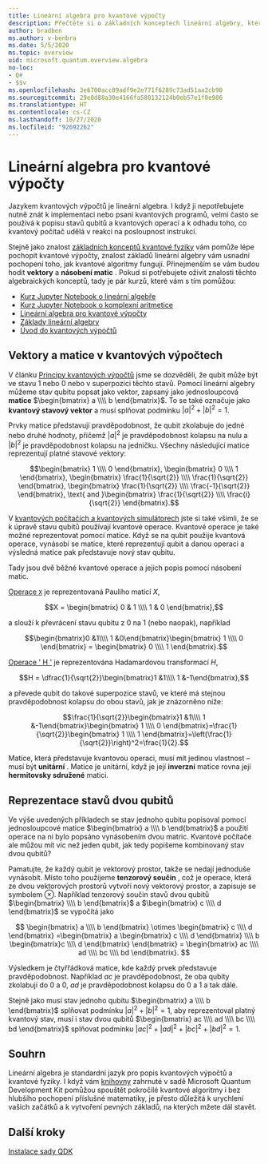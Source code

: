 ```yaml
---
title: Lineární algebra pro kvantové výpočty
description: Přečtěte si o základních konceptech lineární algebry, které jsou potřeba pro pochopení kvantových výpočtů
author: bradben
ms.author: v-benbra
ms.date: 5/5/2020
ms.topic: overview
uid: microsoft.quantum.overview.algebra
no-loc:
- Q#
- $$v
ms.openlocfilehash: 3e6700acc09adf9e2e771f6289c73ad51aa2cb90
ms.sourcegitcommit: 29e0d88a30e4166fa580132124b0eb57e1f0e986
ms.translationtype: HT
ms.contentlocale: cs-CZ
ms.lasthandoff: 10/27/2020
ms.locfileid: "92692262"
---
```

# <a name="linear-algebra-for-quantum-computing"></a>Lineární algebra pro kvantové výpočty

Jazykem kvantových výpočtů je lineární algebra. I když ji nepotřebujete nutně znát k implementaci nebo psaní kvantových programů, velmi často se používá k popisu stavů qubitů a kvantových operací a k odhadu toho, co kvantový počítač udělá v reakci na posloupnost instrukcí.

Stejně jako znalost [základních konceptů kvantové fyziky](xref:microsoft.quantum.overview.understanding) vám pomůže lépe pochopit kvantové výpočty, znalost základů lineární algebry vám usnadní pochopení toho, jak kvantové algoritmy fungují. Přinejmenším se vám budou hodit **vektory** a **násobení matic** . Pokud si potřebujete oživit znalosti těchto algebraických konceptů, tady je pár kurzů, které vám s tím pomůžou:

- [Kurz Jupyter Notebook o lineární algebře](https://github.com/microsoft/QuantumKatas/tree/main/tutorials/LinearAlgebra)
- [Kurz Jupyter Notebook o komplexní aritmetice](https://github.com/microsoft/QuantumKatas/tree/main/tutorials/ComplexArithmetic)
- [Lineární algebra pro kvantové výpočty](https://cds.cern.ch/record/1522001/files/978-1-4614-6336-8_BookBackMatter.pdf)
- [Základy lineární algebry](https://www.math.ubc.ca/~carrell/NB.pdf)
- [Úvod do kvantových výpočtů](https://www.codeproject.com/Articles/5155638/Quantum-Computation-Primer-Part-1#exploring-quantum-superposition)

## <a name="vectors-and-matrices-in-quantum-computing"></a>Vektory a matice v kvantových výpočtech

V článku [Principy kvantových výpočtů](xref:microsoft.quantum.overview.understanding) jsme se dozvěděli, že qubit může být ve stavu 1 nebo 0 nebo v superpozici těchto stavů. Pomocí lineární algebry můžeme stav qubitu popsat jako vektor, zapsaný jako jednosloupcová **matice** $\begin{bmatrix} a \\\\  b \end{bmatrix}$. To se také označuje jako **kvantový stavový vektor** a musí splňovat podmínku $|a|^2 + |b|^2 = 1$.  

Prvky matice představují pravděpodobnost, že qubit zkolabuje do jedné nebo druhé hodnoty, přičemž $|a|^2$ je pravděpodobnost kolapsu na nulu a $|b|^2$ je pravděpodobnost kolapsu na jedničku. Všechny následující matice reprezentují platné stavové vektory:

$$\begin{bmatrix} 1 \\\\  0 \end{bmatrix}, \begin{bmatrix} 0 \\\\  1 \end{bmatrix}, \begin{bmatrix} \frac{1}{\sqrt{2}} \\\\  \frac{1}{\sqrt{2}} \end{bmatrix}, \begin{bmatrix} \frac{1}{\sqrt{2}} \\\\  \frac{-1}{\sqrt{2}} \end{bmatrix}, \text{ and }\begin{bmatrix} \frac{1}{\sqrt{2}} \\\\  \frac{i}{\sqrt{2}} \end{bmatrix}.$$

V [kvantových počítačích a kvantových simulátorech](xref:microsoft.quantum.overview.simulators) jste si také všimli, že se k úpravě stavu qubitů používají kvantové operace.  Kvantové operace je také možné reprezentovat pomocí matice. Když se na qubit použije kvantová operace, vynásobí se matice, které reprezentují qubit a danou operaci a výsledná matice pak představuje nový stav qubitu.  

Tady jsou dvě běžné kvantové operace a jejich popis pomocí násobení matic.


[Operace `X`](xref:Microsoft.Quantum.Intrinsic.X) je reprezentovaná Pauliho maticí $X$,

$$X = \begin{bmatrix} 0 & 1 \\\\ 1 & 0 \end{bmatrix},$$
    
a slouží k převrácení stavu qubitu z 0 na 1 (nebo naopak), například

$$\begin{bmatrix}0 &1\\\\ 1 &0\end{bmatrix}\begin{bmatrix} 1 \\\\  0 \end{bmatrix} = \begin{bmatrix} 0 \\\\  1 \end{bmatrix}.$$

[Operace ' H '](xref:Microsoft.Quantum.Intrinsic.H) je reprezentována Hadamardovou transformací $H$,

$$H = \dfrac{1}{\sqrt{2}}\begin{bmatrix}1 &1\\\\ 1 &-1\end{bmatrix},$$

 a převede qubit do takové superpozice stavů, ve které má stejnou pravděpodobnost kolapsu do obou stavů, jak je znázorněno níže:

$$\frac{1}{\sqrt{2}}\begin{bmatrix}1 &1\\\\ 1 &-1\end{bmatrix}\begin{bmatrix} 1 \\\\  0 \end{bmatrix}=\frac{1}{\sqrt{2}}\begin{bmatrix} 1 \\\\  1 \end{bmatrix}=\left(\frac{1}{\sqrt{2}}\right)^2=\frac{1}{2}.$$

Matice, která představuje kvantovou operaci, musí mít jedinou vlastnost – musí být **unitární** . Matice je unitární, když je její **inverzní** matice rovna její **hermitovsky sdružené** matici.

## <a name="representing-two-qubit-states"></a>Reprezentace stavů dvou qubitů

Ve výše uvedených příkladech se stav jednoho qubitu popisoval pomocí jednosloupcové matice $\begin{bmatrix} a \\\\ b \end{bmatrix}$ a použití operace na ni bylo popsáno vynásobením dvou matric. Kvantové počítače ale můžou mít víc než jeden qubit, jak tedy popíšeme kombinovaný stav dvou qubitů? 

Pamatujte, že každý qubit je vektorový prostor, takže se nedají jednoduše vynásobit. Místo toho použijeme **tenzorový součin** , což je operace, která ze dvou vektorových prostorů vytvoří nový vektorový prostor, a zapisuje se symbolem $\otimes$. Například tenzorový součin stavů dvou qubitů $\begin{bmatrix} \\\\ b \end{bmatrix}$ a $\begin{bmatrix} c \\\\ d \end{bmatrix}$ se vypočítá jako

$$ \begin{bmatrix} a \\\\  b \end{bmatrix} \otimes \begin{bmatrix} c \\\\  d \end{bmatrix} =\begin{bmatrix} a \begin{bmatrix} c \\\\  d \end{bmatrix} \\\\ b \begin{bmatrix}c \\\\  d \end{bmatrix} \end{bmatrix} = \begin{bmatrix} ac \\\\  ad \\\\  bc \\\\  bd \end{bmatrix}. $$

Výsledkem je čtyřřádková matice, kde každý prvek představuje pravděpodobnost. Například $ac$ je pravděpodobnost, že oba qubity zkolabují do 0 a 0, $ad$ je pravděpodobnost kolapsu do 0 a 1 a tak dále. 

Stejně jako musí stav jednoho qubitu $\begin{bmatrix} a \\\\  b \end{bmatrix}$ splňovat podmínku $|a|^2 + |b|^2 = 1$, aby reprezentoval platný kvantový stav, musí i stav dvou qubitů $\begin{bmatrix} ac \\\\  ad \\\\  bc \\\\  bd \end{bmatrix}$ splňovat podmínku $|ac|^2 + |ad|^2 + |bc|^2+ |bd|^2 = 1$.

## <a name="summary"></a>Souhrn

Lineární algebra je standardní jazyk pro popis kvantových výpočtů a kvantové fyziky. I když vám [knihovny](xref:microsoft.quantum.libraries) zahrnuté v sadě Microsoft Quantum Development Kit pomůžou spouštět pokročilé kvantové algoritmy i bez hlubšího pochopení příslušné matematiky, je přesto důležitá k urychlení vašich začátků a k vytvoření pevných základů, na kterých mžete dál stavět.

## <a name="next-steps"></a>Další kroky

[Instalace sady QDK](xref:microsoft.quantum.install)
